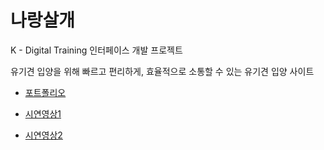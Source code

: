 # 나랑살개

K - Digital Training 인터페이스 개발 프로젝트

유기견 입양을 위해 빠르고 편리하게, 효율적으로 소통할 수 있는 유기견 입양 사이트



* [포트폴리오](https://drive.google.com/file/d/1iksRWNrHDuBX1Zbb4dEv0sPMtio_81br/view?usp=sharing)

* [시연영상1](https://drive.google.com/file/d/1sKTrcOhRDYmnc9I4hbVjfdfU9q4h5RdK/view?usp=sharing)

* [시연영상2](https://drive.google.com/file/d/1LtoVbfcwF_pyO--D5r9LI3iBr5UXoJ4m/view?usp=sharing)